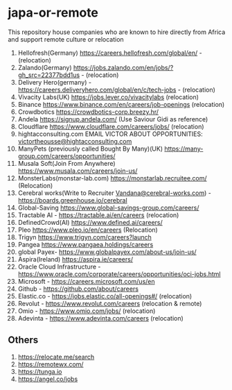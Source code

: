 # japa-or-remote
This repository house companies who are known to hire directly from Africa and support remote culture or relocation


1. Hellofresh(Germany) https://careers.hellofresh.com/global/en/ - (relocation)
2. Zalando(Germany) https://jobs.zalando.com/en/jobs/?gh_src=22377bdd1us - (relocation)
3. Delivery Hero(germany) - https://careers.deliveryhero.com/global/en/c/tech-jobs - (relocation)
4. Vivacity Labs(UK) https://jobs.lever.co/vivacitylabs (relocation)
5. Binance https://www.binance.com/en/careers/job-openings (relocation)
6. Crowdbotics https://crowdbotics-corp.breezy.hr/
7. Andela https://signup.andela.com/ (Use Saviour Gidi as reference)
8. Cloudflare https://www.cloudflare.com/careers/jobs/ (relocation)
9. hightacconsulting.com EMAIL VICTOR ABOUT OPPORTUNITIES: victortheousse@hightacconsulting.com
10. ManyPets (previously called Bought By Many)(UK) https://many-group.com/careers/opportunities/
11. Musala Soft(Join From Anywhere) https://www.musala.com/careers/join-us/
12. MonsterLabs(monstar-lab.com) https://monstarlab.recruitee.com/ (Relocation)
13. Cerebral works(Write to Recruiter Vandana@cerebral-works.com) - https://boards.greenhouse.io/cerebral
14. Global-Saving https://www.global-savings-group.com/careers/
15. Tractable AI - https://tractable.ai/en/careers (relocation)
16. DefinedCrowd(AI) https://www.defined.ai/careers/
17. Pleo https://www.pleo.io/en/careers (Relocation)
18. Trigyn https://www.trigyn.com/careers?launch
19. Pangea https://www.pangaea.holdings/careers
20. global Payex- https://www.globalpayex.com/about-us/join-us/
21. Aspira(Ireland) https://aspira.ie/careers/
22. Oracle Cloud Infrastructure - https://www.oracle.com/corporate/careers/opportunities/oci-jobs.html
23. Microsoft - https://careers.microsoft.com/us/en
24. Github - https://github.com/about/careers
25. Elastic.co - https://jobs.elastic.co/all-openings#/ (relocation)
26. Revolut - https://www.revolut.com/careers (relocation & remote) 
27. Omio - https://www.omio.com/jobs/ (relocation)
28. Adevinta - https://www.adevinta.com/careers (relocation)

## Others
1. https://relocate.me/search
2. https://remotewx.com/
3. https://tunga.io
4. https://angel.co/jobs
